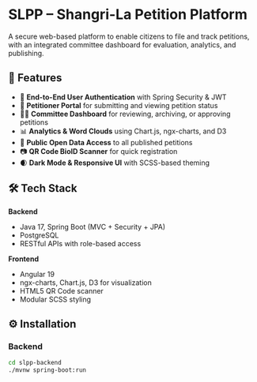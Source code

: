 # SLPP – Shangri-La Petition Platform

A secure web-based platform to enable citizens to file and track petitions, with an integrated committee dashboard for evaluation, analytics, and publishing.

## 📌 Features

- 🔐 **End-to-End User Authentication** with Spring Security & JWT
- 📮 **Petitioner Portal** for submitting and viewing petition status
- 🧑‍⚖️ **Committee Dashboard** for reviewing, archiving, or approving petitions
- 📊 **Analytics & Word Clouds** using Chart.js, ngx-charts, and D3
- 🔎 **Public Open Data Access** to all published petitions
- 📷 **QR Code BioID Scanner** for quick registration
- 🌒 **Dark Mode & Responsive UI** with SCSS-based theming

## 🛠️ Tech Stack

**Backend**  
- Java 17, Spring Boot (MVC + Security + JPA)  
- PostgreSQL  
- RESTful APIs with role-based access  

**Frontend**  
- Angular 19  
- ngx-charts, Chart.js, D3 for visualization  
- HTML5 QR Code scanner  
- Modular SCSS styling  

## ⚙️ Installation

### Backend

```bash
cd slpp-backend
./mvnw spring-boot:run
 
